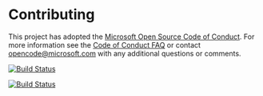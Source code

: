 # Contributing

This project has adopted the [Microsoft Open Source Code of Conduct](https://opensource.microsoft.com/codeofconduct/). For more information see the [Code of Conduct FAQ](https://opensource.microsoft.com/codeofconduct/faq/) or contact [opencode@microsoft.com](mailto:opencode@microsoft.com) with any additional questions or comments.

[![Build Status](https://dev.azure.com/subhabrataghosh/Parts%20Unlimited%20E2E%20-%20GitHub%20Integration/_apis/build/status/subhabrata-ghosh-1988.PartsUnlimitedE2E?branchName=master)](https://dev.azure.com/subhabrataghosh/Parts%20Unlimited%20E2E%20-%20GitHub%20Integration/_build/latest?definitionId=25&branchName=master)


[![Build Status](https://dev.azure.com/subhabrataghosh/Parts%20Unlimited%20E2E%20-%20GitHub%20Integration/_apis/build/status/subhabrata-ghosh-1988.PartsUnlimitedE2E?branchName=master)](https://dev.azure.com/subhabrataghosh/Parts%20Unlimited%20E2E%20-%20GitHub%20Integration/_build/latest?definitionId=25&branchName=master)
